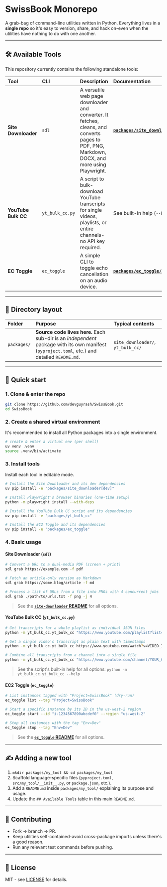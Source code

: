 # SwissBook Monorepo

A grab-bag of command-line utilities written in Python. Everything lives in a **single repo** so it's easy to version, share, and hack on-even when the utilities have nothing to do with one another.

---

## 🛠️ Available Tools

This repository currently contains the following standalone tools:

| Tool                | CLI             | Description                                                                                                                                   | Documentation                                                                  |
| :------------------ | :-------------- | :-------------------------------------------------------------------------------------------------------------------------------------------- | :----------------------------------------------------------------------------- |
| **Site Downloader** | `sdl`           | A versatile web page downloader and converter. It fetches, cleans, and converts pages to PDF, PNG, Markdown, DOCX, and more using Playwright. | [**`packages/site_downloader/README.md`**](packages/site_downloader/README.md) |
| **YouTube Bulk CC** | `yt_bulk_cc.py` | A script to bulk-download YouTube transcripts for single videos, playlists, or entire channels-no API key required.                           | See built-in help (`--help`)                                                   |
| **EC Toggle** | `ec_toggle`     | A simple CLI to toggle echo cancellation on an audio device.                                                                        | [**`packages/ec_toggle/README.md`**](packages/ec_toggle/README.md)             |

---

## 📁 Directory layout

| Folder      | Purpose                                                                                                                                       | Typical contents                  |
| :---------- | :-------------------------------------------------------------------------------------------------------------------------------------------- | :-------------------------------- |
| `packages/` | **Source code lives here.** Each sub-dir is an _independent_ package with its own manifest (`pyproject.toml`, etc.) and detailed `README.md`. | `site_downloader/`, `yt_bulk_cc/` |

---

## 🚀 Quick start

### 1. Clone & enter the repo

```bash
git clone https://github.com/devguyrash/SwissBook.git
cd SwissBook
```

### 2. Create a shared virtual environment

It's recommended to install all Python packages into a single environment.

```bash
# create & enter a virtual env (per shell)
uv venv .venv
source .venv/bin/activate
```

### 3. Install tools

Install each tool in editable mode.

```bash
# Install the Site Downloader and its dev dependencies
uv pip install -e "packages/site_downloader[dev]"

# Install Playwright's browser binaries (one-time setup)
python -m playwright install --with-deps

# Install the YouTube Bulk CC script and its dependencies
uv pip install -e "packages/yt_bulk_cc"

# Install the EC2 Toggle and its dependencies
uv pip install -e "packages/ec_toggle"
```

### 4. Basic usage

#### Site Downloader (`sdl`)

```bash
# Convert a URL to a dual-media PDF (screen + print)
sdl grab https://example.com -f pdf

# Fetch an article-only version as Markdown
sdl grab https://some.blog/article -f md

# Process a list of URLs from a file into PNGs with 4 concurrent jobs
sdl grab ./path/to/urls.txt -f png -j 4
```

> See the [**`site-downloader` README**](packages/site_downloader/README.md) for all options.

#### YouTube Bulk CC (`yt_bulk_cc.py`)

```bash
# Get transcripts for a whole playlist as individual JSON files
python -m yt_bulk_cc.yt_bulk_cc "https://www.youtube.com/playlist?list=YOUR_PLAYLIST_ID" -f json

# Get a single video's transcript as plain text with timestamps
python -m yt_bulk_cc.yt_bulk_cc https://www.youtube.com/watch?v=VIDEO_ID -f text -t

# Combine all transcripts from a channel into a single file
python -m yt_bulk_cc.yt_bulk_cc "https://www.youtube.com/channel/YOUR_CHANNEL_ID" -f text -C combined_transcripts
```

> See the script's built-in help for all options: `python -m yt_bulk_cc.yt_bulk_cc --help`

#### EC2 Toggle (`ec_toggle`)

```bash
# List instances tagged with "Project=SwissBook" (dry-run)
ec_toggle list --tag "Project=SwissBook"

# Start a specific instance by its ID in the us-west-2 region
ec_toggle start --id "i-1234567890abcdef0" --region "us-west-2"

# Stop all instances with the tag "Env=Dev"
ec_toggle stop --tag "Env=Dev"
```

> See the [**`ec_toggle` README**](packages/ec_toggle/README.md) for all options.

---

## ✍️ Adding a new tool

1. `mkdir packages/my_tool && cd packages/my_tool`
2. Scaffold language-specific files (`pyproject.toml`, `src/my_tool/__init__.py`, or `package.json`, etc.).
3. Add a `README.md` inside `packages/my_tool/` explaining its purpose and usage.
4. Update the `## Available Tools` table in this main `README.md`.

---

## 🤝 Contributing

- Fork → branch → PR.
- Keep utilities self-contained-avoid cross-package imports unless there's a good reason.
- Run any relevant test commands before pushing.

---

## 📝 License

MIT - see [LICENSE](LICENSE) for details.